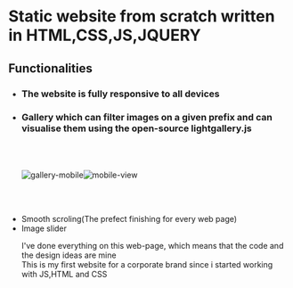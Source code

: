 <h1> Static website from scratch written in HTML,CSS,JS,JQUERY</h1>

<h2>Functionalities</h2>

<ul>
  <li><h3>The website is fully responsive to all devices</h3></li>
<li><h3>Gallery which can filter images on a given prefix and can visualise them using the open-source lightgallery.js</h3></li><br><br>
  
  ![gallery-mobile](https://user-images.githubusercontent.com/99186919/168271616-a8c8a4e8-4f1e-4e98-bf4c-a83067758d70.gif)![mobile-view](https://user-images.githubusercontent.com/99186919/168272895-caeeec83-e933-4b62-82d9-f6ac80d1a175.gif)


  
  <br><br>
  
<li>Smooth scroling(The prefect finishing for every web page)</li>
<li>Image slider</li>

  

I've done everything on this web-page, which means that the code and the design ideas are mine <br>
This is my first website for a corporate brand since i started working with JS,HTML and CSS

